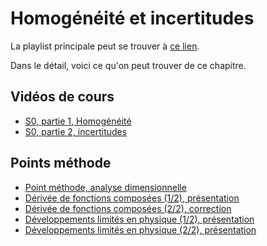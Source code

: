 # Homogénéité et incertitudes

La playlist principale peut se trouver à [ce lien](https://youtube.com/playlist?list=PLEABsk5Xlyk4xkp9D2tkHUFlQXOvNqofb).

Dans le détail, voici ce qu'on peut trouver de ce chapitre.

## Vidéos de cours

* [S0, partie 1, Homogénéité](https://youtu.be/PfdRpjnDgH8)
* [S0, partie 2, incertitudes](https://youtu.be/6WI6fVDCZwc)

## Points méthode

* [Point méthode, analyse dimensionnelle](https://youtu.be/l9o3QecW2Hk)
* [Dérivée de fonctions composées (1/2), présentation](https://youtu.be/tejCkGhKs0M)
* [Dérivée de fonctions composées (2/2), correction](https://youtu.be/eL12EbBF80U)
* [Développements limités en physique (1/2), présentation](https://youtu.be/gV4t036TqHo)
* [Développements limités en physique (2/2), présentation](https://youtu.be/oO9nZhnofjc)

